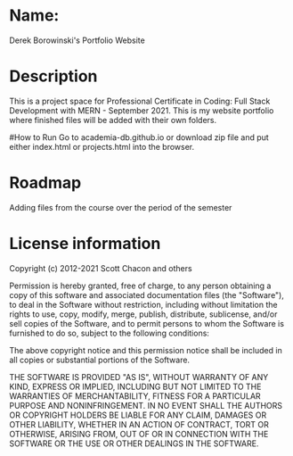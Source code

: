 # Name:
Derek Borowinski's Portfolio Website

# Description
This is a project space for Professional Certificate in Coding: Full Stack Development with MERN - September 2021. This is my website portfolio where finished files will be added with their own folders.

#How to Run
Go to academia-db.github.io or download zip file and put either index.html or projects.html into the browser.

# Roadmap
Adding files from the course over the period of the semester

# License information
Copyright (c) 2012-2021 Scott Chacon and others

Permission is hereby granted, free of charge, to any person obtaining
a copy of this software and associated documentation files (the
"Software"), to deal in the Software without restriction, including
without limitation the rights to use, copy, modify, merge, publish,
distribute, sublicense, and/or sell copies of the Software, and to
permit persons to whom the Software is furnished to do so, subject to
the following conditions:

The above copyright notice and this permission notice shall be
included in all copies or substantial portions of the Software.

THE SOFTWARE IS PROVIDED "AS IS", WITHOUT WARRANTY OF ANY KIND,
EXPRESS OR IMPLIED, INCLUDING BUT NOT LIMITED TO THE WARRANTIES OF
MERCHANTABILITY, FITNESS FOR A PARTICULAR PURPOSE AND
NONINFRINGEMENT. IN NO EVENT SHALL THE AUTHORS OR COPYRIGHT HOLDERS BE
LIABLE FOR ANY CLAIM, DAMAGES OR OTHER LIABILITY, WHETHER IN AN ACTION
OF CONTRACT, TORT OR OTHERWISE, ARISING FROM, OUT OF OR IN CONNECTION
WITH THE SOFTWARE OR THE USE OR OTHER DEALINGS IN THE SOFTWARE.

